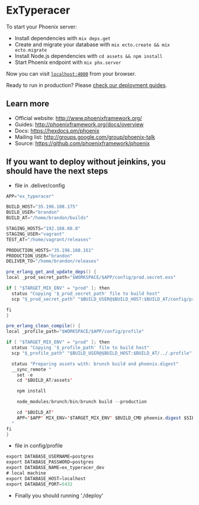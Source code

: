 
# ExTyperacer

To start your Phoenix server:

  * Install dependencies with `mix deps.get`
  * Create and migrate your database with `mix ecto.create && mix ecto.migrate`
  * Install Node.js dependencies with `cd assets && npm install`
  * Start Phoenix endpoint with `mix phx.server`

Now you can visit [`localhost:4000`](http://localhost:4000) from your browser.

Ready to run in production? Please [check our deployment guides](http://www.phoenixframework.org/docs/deployment).

## Learn more

  * Official website: http://www.phoenixframework.org/
  * Guides: http://phoenixframework.org/docs/overview
  * Docs: https://hexdocs.pm/phoenix
  * Mailing list: http://groups.google.com/group/phoenix-talk
  * Source: https://github.com/phoenixframework/phoenix

## If you want to deploy without jeinkins, you should have the next steps

  * file in .deliver/config

  ``` java
  APP="ex_typeracer"

BUILD_HOST="35.196.108.175"
BUILD_USER="brandon"
BUILD_AT="/home/brandon/builds"

STAGING_HOSTS="192.168.60.8"
STAGING_USER="vagrant"
TEST_AT="/home/vagrant/releases"

PRODUCTION_HOSTS="35.196.160.161"
PRODUCTION_USER="brandon"
DELIVER_TO="/home/brandon/releases"

pre_erlang_get_and_update_deps() {
  local _prod_secret_path="$WORKSPACE/$APP/config/prod.secret.exs"

  if [ "$TARGET_MIX_ENV" = "prod" ]; then
    status "Copying '$_prod_secret_path' file to build host"
    scp "$_prod_secret_path" "$BUILD_USER@$BUILD_HOST:$BUILD_AT/config/prod.secret.exs"

  fi
}

pre_erlang_clean_compile() {
  local _profile_path="$WORKSPACE/$APP/config/profile"

  if [ "$TARGET_MIX_ENV" = "prod" ]; then
    status "Copying '$_profile_path' file to build host"
    scp "$_profile_path" "$BUILD_USER@$BUILD_HOST:$BUILD_AT/../.profile"

    status "Preparing assets with: brunch build and phoenix.digest"
    __sync_remote "
      set -e
      cd '$BUILD_AT/assets'

      npm install

      node_modules/brunch/bin/brunch build --production

      cd '$BUILD_AT'
      APP='$APP' MIX_ENV='$TARGET_MIX_ENV' $BUILD_CMD phoenix.digest $SILENCE
    "
  fi
}

  ```

  * file in config/profile

  ``` java
  export DATABASE_USERNAME=postgres
  export DATABASE_PASSWORD=postgres
  export DATABASE_NAME=ex_typeracer_dev
  # local machine
  export DATABASE_HOST=localhost
  export DATABASE_PORT=5432

  ```

  * Finally you should running './deploy'

